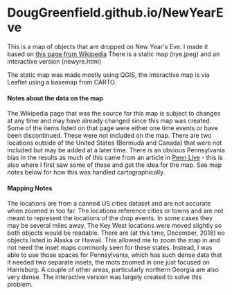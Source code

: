 # DougGreenfield.github.io/NewYearEve
This is a map of objects that are dropped on New Year's Eve.
I made it based on [this page from Wikipedia](https://en.wikipedia.org/wiki/List_of_objects_dropped_on_New_Year%27s_Eve)
There is a static map (nye.jpeg) and an interactive version (newyre.html)

The static map was made mostly using QGIS, the interactive map is via Leaflet using
a basemap from CARTO.



#### Notes about the data on the map

The Wikipedia page that was the source for this map is subject to changes at any time and may have already changed since this map was created.  Some of the items listed on that page were either one time events or have been discontinued. These were not included on the map.  There are two locations outside of the United States (Bermuda and Canada) that were not included but may be added at a later time. There is an obvious Pennsylvania bias in the results as much of this came from an article in [Penn Live](https://www.pennlive.com/entertainment/index.ssf/2016/12/new_years_eve_2016_strange_qui.html) - this is also where I first saw some of these and got the idea for the map. See map notes below for how this was handled cartographically.

#### Mapping Notes

The locations are from a canned US cities dataset and are not accurate when zoomed in too far. The locations reference cities or towns and are not meant to represent the locations of the drop events. In some cases they may be several miles away. The Key West locations were moved slightly so both objects would be readable. There are (at this time, December, 2018) no objects listed in Alaska or Hawaii. This allowed me to zoom the map in and not need the inset maps commonly seen for these states. Instead, I was able to use those spaces for Pennsylvania, which has such dense data that it needed two separate insets, the mots zoomed in one just focused on Harrisburg. A couple of other areas, particularly northern Georgia are also very dense. The interactive version was largely created to solve this problem.


